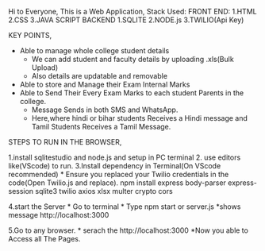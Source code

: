 Hi to Everyone, This is a Web Application,
Stack Used:
FRONT END:
1.HTML
2.CSS 
3.JAVA SCRIPT 
BACKEND
1.SQLITE
2.NODE.js 
3.TWILIO(Api Key)

KEY POINTS,

* Able to manage whole college student details
    * We can add student and faculty details by uploading .xls(Bulk Upload)
    * Also details are updatable and removable
* Able to store and Manage their Exam Internal Marks 
* Able to Send Their Every Exam Marks to each student Parents in the college.
    * Message Sends in both SMS and WhatsApp.
    * Here,where hindi or bihar students Receives a Hindi message and Tamil Students Receives a Tamil Message.

STEPS TO RUN IN THE BROWSER,

1.install sqlitestudio and node.js and setup in PC terminal
2. use editors like(VScode) to run.
3.Install dependency in Terminal(On VScode recommended)
    * Ensure you replaced your Twilio credentials in the code(Open Twilio.js and replace).
    npm install express body-parser express-session sqlite3 twilio axios xlsx multer crypto cors

4.start the Server
    * Go to terminal
    * Type npm start or server.js
        *shows message http://localhost:3000

5.Go to any browser.
    * serach the http://localhost:3000
    *Now you able to Access all The Pages.




